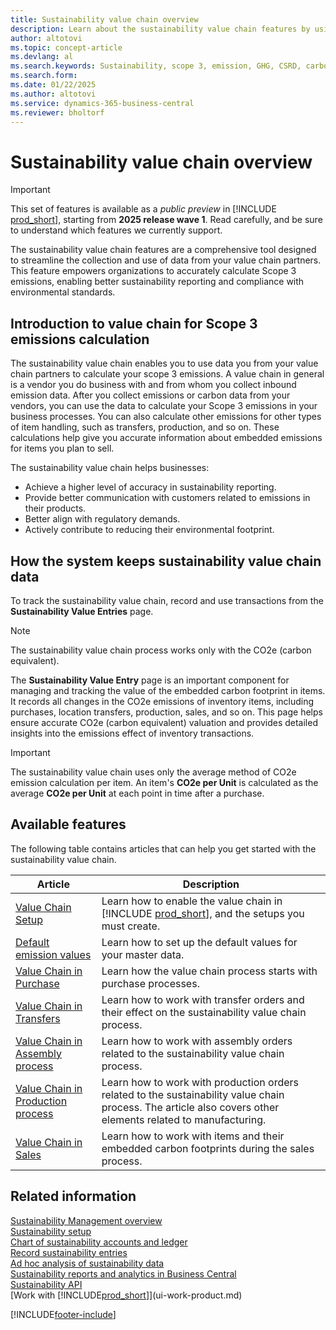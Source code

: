 ```yaml
---
title: Sustainability value chain overview
description: Learn about the sustainability value chain features by using the provided information and resources.
author: altotovi
ms.topic: concept-article
ms.devlang: al
ms.search.keywords: Sustainability, scope 3, emission, GHG, CSRD, carbon, CO2, value chain
ms.search.form: 
ms.date: 01/22/2025
ms.author: altotovi
ms.service: dynamics-365-business-central
ms.reviewer: bholtorf
---
```


# Sustainability value chain overview

> [!IMPORTANT]
> This set of features is available as a _public preview_ in [!INCLUDE [prod_short](includes/prod_short.md)], starting from **2025 release wave 1**. Read carefully, and be sure to understand which features we currently support.  

The sustainability value chain features are a comprehensive tool designed to streamline the collection and use of data from your value chain partners. This feature empowers organizations to accurately calculate Scope 3 emissions, enabling better sustainability reporting and compliance with environmental standards.  

## Introduction to value chain for Scope 3 emissions calculation

The sustainability value chain enables you to use data you from your value chain partners to calculate your scope 3 emissions. A value chain in general is a vendor you do business with and from whom you collect inbound emission data. After you collect emissions or carbon data from your vendors, you can use the data to calculate your Scope 3 emissions in your business processes. You can also calculate other emissions for other types of item handling, such as transfers, production, and so on. These calculations help give you accurate information about embedded emissions for items you plan to sell.

The sustainability value chain helps businesses:

- Achieve a higher level of accuracy in sustainability reporting.
- Provide better communication with customers related to emissions in their products.
- Better align with regulatory demands.
- Actively contribute to reducing their environmental footprint.  

## How the system keeps sustainability value chain data

To track the sustainability value chain, record and use transactions from the **Sustainability Value Entries** page.  

> [!NOTE]
> The sustainability value chain process works only with the CO2e (carbon equivalent).

The **Sustainability Value Entry** page is an important component for managing and tracking the value of the embedded carbon footprint in items. It records all changes in the CO2e emissions of inventory items, including purchases, location transfers, production, sales, and so on. This page helps ensure accurate CO2e (carbon equivalent) valuation and provides detailed insights into the emissions effect of inventory transactions.  

> [!IMPORTANT]
> The sustainability value chain uses only the average method of CO2e emission calculation per item. An item's **CO2e per Unit** is calculated as the average **CO2e per Unit** at each point in time after a purchase.

## Available features

The following table contains articles that can help you get started with the sustainability value chain.  

| Article | Description |
|---------|-------------|
| [Value Chain Setup](value-chain-howto-setup.md) | Learn how to enable the value chain in [!INCLUDE [prod_short](includes/prod_short.md)], and the setups you must create. |
| [Default emission values](sustainability-howto-default.md) | Learn how to set up the default values for your master data. |
| [Value Chain in Purchase](value-chain-howto-purchase.md) | Learn how the value chain process starts with purchase processes. |
| [Value Chain in Transfers](value-chain-howto-transfer.md) | Learn how to work with transfer orders and their effect on the sustainability value chain process. |
| [Value Chain in Assembly process](value-chain-howto-assembly.md) | Learn how to work with assembly orders related to the sustainability value chain process. |
| [Value Chain in Production process](value-chain-howto-mfg.md) | Learn how to work with production orders related to the sustainability value chain process. The article also covers other elements related to manufacturing. |
| [Value Chain in Sales](value-chain-howto-sales.md) | Learn how to work with items and their embedded carbon footprints during the sales process. |

## Related information

[Sustainability Management overview](finance-manage-sustainability.md)  
[Sustainability setup](finance-sustainability-setup.md)  
[Chart of sustainability accounts and ledger](finance-sustainability-accounts-ledger.md)  
[Record sustainability entries](finance-sustainability-journal.md)  
[Ad hoc analysis of sustainability data](ad-hoc-analysis-sustainability.md)  
[Sustainability reports and analytics in Business Central](sustainability-reports.md)  
[Sustainability API](/dynamics365/business-central/dev-itpro/api-sustainability/sustainability-api?toc=/dynamics365/business-central/toc.json)  
[Work with [!INCLUDE[prod_short](includes/prod_short.md)]](ui-work-product.md)  

[!INCLUDE[footer-include](includes/footer-banner.md)]
